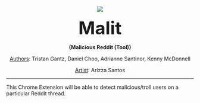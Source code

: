 <p align="center"> 
<img src="https://raw.githubusercontent.com/kyoogoo/Malit/master/icon.png">
</p>


<p align="center"><font size="9"><b> Malit </b></font></p>
<p align="center"><b> (Malicious Reddit (Tool)) </b></p> 
<p align="center"> <u>Authors</u>: Tristan Gantz, Daniel Choo, Adrianne Santinor, Kenny McDonnell </p>
<p align="center"> <u>Artist</u>: Arizza Santos </p>
<hr>

This Chrome Extension will be able to detect malicious/troll users on a particular Reddit thread.


